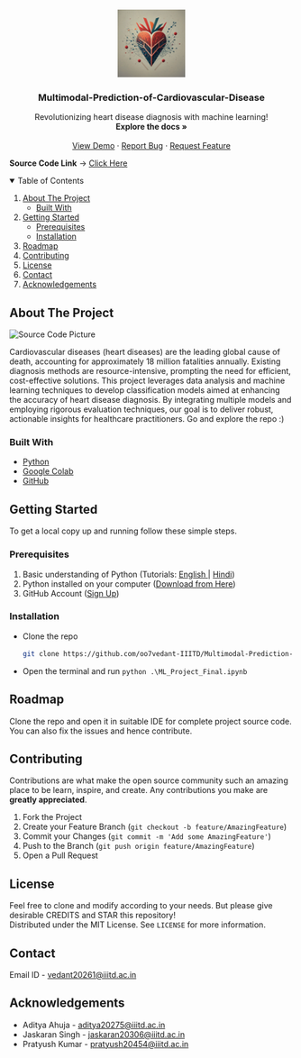 <!-- PROJECT LOGO -->

<br />
<p align="center">
  <a href="https://github.com/oo7vedant-IIITD/Multimodal-Prediction-of-Cardiovascular-Disease">
    <img src="readme_images/logo.png" alt="Logo" width="120" height="120">
  </a>

  <h3 align="center">Multimodal-Prediction-of-Cardiovascular-Disease</h3>

  <p align="center">
    Revolutionizing heart disease diagnosis with machine learning!
    <br />
    <strong>Explore the docs »</strong>
    <br />
    <br />
    <a href="https://github.com/oo7vedant-IIITD/Multimodal-Prediction-of-Cardiovascular-Disease/blob/main/Project_Report.pdf">View Demo</a>
    ·
    <a href="https://github.com/oo7vedant-IIITD/Multimodal-Prediction-of-Cardiovascular-Disease/issues">Report Bug</a>
    ·
    <a href="https://github.com/oo7vedant-IIITD/Multimodal-Prediction-of-Cardiovascular-Disease/issues">Request Feature</a>
    <br />
</p>

**Source Code Link** -> [Click Here](https://github.com/oo7vedant-IIITD/Multimodal-Prediction-of-Cardiovascular-Disease/tree/main/Source_Code)
<br>

<!-- TABLE OF CONTENTS -->
<details open="open">
  <summary>Table of Contents</summary>
  <ol>
    <li>
      <a href="#about-the-project">About The Project</a>
      <ul>
        <li><a href="#built-with">Built With</a></li>
      </ul>
    </li>
    <li>
      <a href="#getting-started">Getting Started</a>
      <ul>
        <li><a href="#prerequisites">Prerequisites</a></li>
        <li><a href="#installation">Installation</a></li>
      </ul>
    </li>
    <li><a href="#roadmap">Roadmap</a></li>
    <li><a href="#contributing">Contributing</a></li>
    <li><a href="#license">License</a></li>
    <li><a href="#contact">Contact</a></li>
    <li><a href="#acknowledgements">Acknowledgements</a></li>
  </ol>
</details>



<!-- ABOUT THE PROJECT -->
## About The Project

![Source Code Picture][product-screenshot]

Cardiovascular diseases (heart diseases) are the leading global cause of death, accounting for approximately 18 million fatalities annually. Existing diagnosis methods are resource-intensive, prompting the need for efficient, cost-effective solutions. This project leverages data analysis and machine learning techniques to develop classification models aimed at enhancing the accuracy of heart disease diagnosis. By integrating multiple models and employing rigorous evaluation techniques, our goal is to deliver robust, actionable insights for healthcare practitioners. Go and explore the repo :)

### Built With

* [Python](https://www.python.org/) 
* [Google Colab](https://colab.google/)
* [GitHub](https://github.com)


<!-- GETTING STARTED -->
## Getting Started

To get a local copy up and running follow these simple steps.

### Prerequisites

1. Basic understanding of Python (Tutorials: [English ](https://youtu.be/_uQrJ0TkZlc)| [Hindi](https://youtu.be/gfDE2a7MKjA))
2. Python installed on your computer ([Download from Here](https://www.python.org/downloads/))
3. GitHub Account ([Sign Up](https://github.com))


### Installation

- Clone the repo
   ```sh
   git clone https://github.com/oo7vedant-IIITD/Multimodal-Prediction-of-Cardiovascular-Disease.git
   ```
- Open the terminal and run `python .\ML_Project_Final.ipynb`
   

<!-- ROADMAP -->
## Roadmap

Clone the repo and open it in suitable IDE for complete project source code. You can also fix the issues and hence contribute.


<!-- CONTRIBUTING -->
## Contributing

Contributions are what make the open source community such an amazing place to be learn, inspire, and create. Any contributions you make are **greatly appreciated**.

1. Fork the Project
2. Create your Feature Branch (`git checkout -b feature/AmazingFeature`)
3. Commit your Changes (`git commit -m 'Add some AmazingFeature'`)
4. Push to the Branch (`git push origin feature/AmazingFeature`)
5. Open a Pull Request

<!-- LICENSE -->
## License

Feel free to clone and modify according to your needs. But please give desirable CREDITS and STAR this repository!<br> Distributed under the MIT License. See `LICENSE` for more information.


<!-- CONTACT -->
## Contact

Email ID - vedant20261@iiitd.ac.in

<!-- ACKNOWLEDGEMENTS -->
## Acknowledgements
* Aditya Ahuja - aditya20275@iiitd.ac.in
* Jaskaran Singh - jaskaran20306@iiitd.ac.in
* Pratyush Kumar - pratyush20454@iiitd.ac.in


<!-- MARKDOWN LINKS & IMAGES -->
[product-screenshot]: readme-images/Heat_map.png
